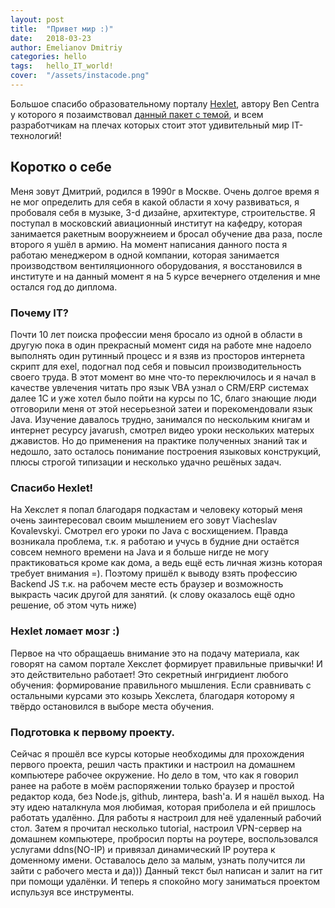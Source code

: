 ```yaml
---
layout: post
title:  "Привет мир :)"
date:   2018-03-23
author: Emelianov Dmitriy
categories: hello
tags:	hello_IT_world!
cover:  "/assets/instacode.png"
---
```


Большое спасибо образовательному порталу [Hexlet](https://ru.hexlet.io/), автору Ben Centra у которого я позаимствовал [данный пакет с темой](https://jekyllthemes.org/themes/centrarium/), и всем разработчикам на плечах которых стоит этот удивительный мир IT-технологий!

## Коротко о себе

Меня зовут Дмитрий, родился в 1990г в Москве. Очень долгое время я не мог определить для себя в какой области я хочу развиваться, я пробоваля себя в музыке, 3-d дизайне, архитектуре, строительстве. Я поступал в московский авиационный институт на кафедру, которая занимается ракетным вооружнеием и бросал обучение два раза, после второго я ушёл в армию. На момент написания данного поста я работаю менеджером в одной компании, которая занимается производством вентиляционного оборудования, я восстановился в институте и на данный момент я на 5 курсе вечернего отделения и мне остался год до диплома. 

### Почему IT?

Почти 10 лет поиска профессии меня бросало из одной в области в другую пока в один прекрасный момент сидя на работе мне надоело выполнять один рутинный процесс и я взяв из просторов интернета скрипт для exel, подогнал под себя и повысил производительность своего труда. В этот момент во мне что-то переключилось и я начал в качестве увлечения читать про язык VBA узнал о CRM/ERP системах далее 1С и уже хотел было пойти на курсы по 1С, благо знающие люди отговорили меня от этой несерьезной затеи и порекомендовали язык Java. Изучение давалось трудно, занимался по нескольким книгам и интернет ресурсу javarush, смотрел видео уроки нескольких матерых джавистов. Но до применения на практике полученных знаний так и недошло, зато осталось понимание построения языковых конструкций, плюсы строгой типизации и несколько удачно решёных задач.

### Спасибо Hexlet!

На Хекслет я попал благодаря подкастам и человеку который меня очень заинтересовал своим мышлением его зовут Viacheslav Kovalevskyi. Смотрел его уроки по Java с восхищением. Правда возникала проблема, т.к. я работаю и учусь в будние дни остаётся совсем немного времени на Java и я больше нигде не могу практиковаться кроме как дома, а ведь ещё есть личная жизнь которая требует внимания =). Поэтому пришёл к выводу взять профессию Backend JS т.к. на рабочем месте есть браузер и возможность выкрасть часик другой для занятий. (к слову оказалось ещё одно решение, об этом чуть ниже)

### Hexlet ломает мозг :)

Первое на что обращаешь внимание это на подачу материала, как говорят на самом портале Хекслет формирует правильные привычки! И это действительно работает! Это секретный ингридиент любого обучения: формирование правильного мышления. Если сравнивать с остальными курсами это козырь Хекслета, благодаря которому я твёрдо остановился в выборе места обучения.

### Подготовка к первому проекту.

Сейчас я прошёл все курсы которые необходимы для прохождения первого проекта, решил часть практики и настроил на домашнем компьютере рабочее окружение. Но дело в том, что как я говорил ранее на работе в моём распоряжении только браузер и простой редактор кода, без Node.js, github, линтера, bash'a. И я нашёл выход. На эту идею наталкнула моя любимая, которая приболела и ей пришлось работать удалённо. Для работы я настроил для неё удаленный рабочий стол. Затем я прочитал несколько tutorial, настроил VPN-сервер на домашнем компьютере, пробросил порты на роутере, воспользовался услугами ddns(NO-IP) и привязал динамический IP роутера к доменному имени. Оставалось дело за малым, узнать получится ли зайти с рабочего места и да))) Данный текст был написан и залит на гит при помощи удалёнки. И теперь я спокойно могу заниматься проектом испульзуя все инструменты. 
